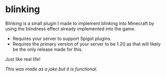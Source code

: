 # blinking
Blinking is a small plugin I made to implement blinking into Minecraft by using the blindness effect already implemented into the game.
- Requires your server to support Spigot plugins.
- Requires the primary version of your server to be 1.20 as that will likely be the only release made for this.

Just like real life!

*This was made as a joke but it is functional.*

